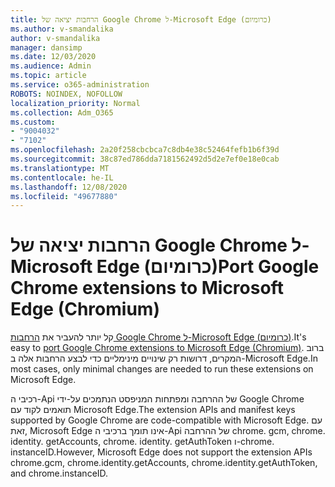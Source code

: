 ```yaml
---
title: הרחבות יציאה של Google Chrome ל-Microsoft Edge (כרומיום)
ms.author: v-smandalika
author: v-smandalika
manager: dansimp
ms.date: 12/03/2020
ms.audience: Admin
ms.topic: article
ms.service: o365-administration
ROBOTS: NOINDEX, NOFOLLOW
localization_priority: Normal
ms.collection: Adm_O365
ms.custom:
- "9004032"
- "7102"
ms.openlocfilehash: 2a20f258cbcbca7c8db4e38c52464fefb1b6f39d
ms.sourcegitcommit: 38c87ed786dda7181562492d5d2e7ef0e18e0cab
ms.translationtype: MT
ms.contentlocale: he-IL
ms.lasthandoff: 12/08/2020
ms.locfileid: "49677880"
---
```

# <a name="port-google-chrome-extensions-to-microsoft-edge-chromium"></a><span data-ttu-id="ed0c9-102">הרחבות יציאה של Google Chrome ל-Microsoft Edge (כרומיום)</span><span class="sxs-lookup"><span data-stu-id="ed0c9-102">Port Google Chrome extensions to Microsoft Edge (Chromium)</span></span>

<span data-ttu-id="ed0c9-103">קל יותר להעביר את [הרחבות Google Chrome ל-Microsoft Edge (כרומיום)](https://docs.microsoft.com/microsoft-edge/extensions-chromium/developer-guide/port-chrome-extension).</span><span class="sxs-lookup"><span data-stu-id="ed0c9-103">It's easy to [port Google Chrome extensions to Microsoft Edge (Chromium)](https://docs.microsoft.com/microsoft-edge/extensions-chromium/developer-guide/port-chrome-extension).</span></span> <span data-ttu-id="ed0c9-104">ברוב המקרים, דרושות רק שינויים מינימליים כדי לבצע הרחבות אלה ב-Microsoft Edge.</span><span class="sxs-lookup"><span data-stu-id="ed0c9-104">In most cases, only minimal changes are needed to run these extensions on Microsoft Edge.</span></span>

<span data-ttu-id="ed0c9-105">רכיבי ה-Api של ההרחבה ומפתחות המניפסט הנתמכים על-ידי Google Chrome תואמים לקוד עם Microsoft Edge.</span><span class="sxs-lookup"><span data-stu-id="ed0c9-105">The extension APIs and manifest keys supported by Google Chrome are code-compatible with Microsoft Edge.</span></span> <span data-ttu-id="ed0c9-106">עם זאת, Microsoft Edge אינו תומך ברכיבי ה-Api של ההרחבה chrome. gcm, chrome. identity. getAccounts, chrome. identity. getAuthToken ו-chrome. instanceID.</span><span class="sxs-lookup"><span data-stu-id="ed0c9-106">However, Microsoft Edge does not support the extension APIs chrome.gcm, chrome.identity.getAccounts, chrome.identity.getAuthToken, and chrome.instanceID.</span></span>